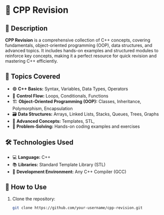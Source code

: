 # 🚀 CPP Revision  

## 📜 Description  
**CPP Revision** is a comprehensive collection of C++ concepts, covering fundamentals, object-oriented programming (OOP), data structures, and advanced topics. It includes hands-on examples and structured modules to reinforce key concepts, making it a perfect resource for quick revision and mastering C++ efficiently.  

## 📌 Topics Covered  
- 🟢 **C++ Basics:** Syntax, Variables, Data Types, Operators  
- 🔄 **Control Flow:** Loops, Conditionals, Functions  
- 🏗 **Object-Oriented Programming (OOP):** Classes, Inheritance, Polymorphism, Encapsulation  
- 🗃 **Data Structures:** Arrays, Linked Lists, Stacks, Queues, Trees, Graphs  
- 🚀 **Advanced Concepts:** Templates, STL, 
- 🎯 **Problem-Solving:** Hands-on coding examples and exercises  

## 🛠️ Technologies Used  
- 💻 **Language:** C++  
- 📚 **Libraries:** Standard Template Library (STL)  
- 📝 **Development Environment:** Any C++ Compiler (GCC)  

## 🚀 How to Use  
1. Clone the repository:  
   ```bash
   git clone https://github.com/your-username/cpp-revision.git
